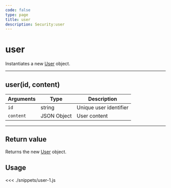 ```yaml
---
code: false
type: page
title: user
description: Security:user
---
```


# user

Instantiates a new [User](/sdk/js/5/user) object.

---

## user(id, content)

| Arguments | Type        | Description            |
| --------- | ----------- | ---------------------- |
| `id`      | string      | Unique user identifier |
| `content` | JSON Object | User content           |

---

## Return value

Returns the new [User](/sdk/js/5/user) object.

## Usage

<<< ./snippets/user-1.js

